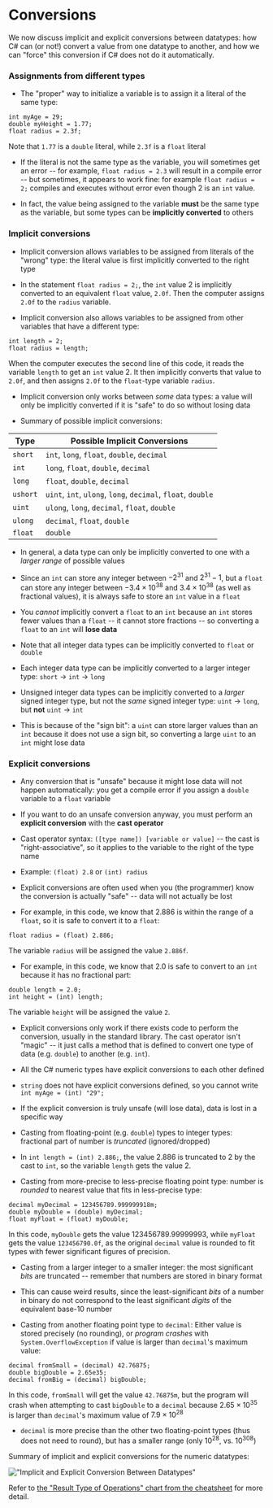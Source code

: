 # Conversions

We now discuss implicit and explicit conversions between datatypes: how C# can (or not!) convert a value from one datatype to another, and how we can "force" this conversion if C# does not do it automatically.

### Assignments from different types

- The "proper" way to initialize a variable is to assign it a literal of the same type:

```
int myAge = 29;
double myHeight = 1.77;
float radius = 2.3f;
```

Note that `1.77` is a `double` literal, while `2.3f` is a `float` literal

- If the literal is not the same type as the variable, you will sometimes get an error -- for example, `float radius = 2.3` will result in a compile error -- but sometimes, it appears to work fine: for example `float radius = 2;` compiles and executes without error even though 2 is an `int` value.

- In fact, the value being assigned to the variable **must** be the same type as the variable, but some types can be **implicitly converted** to others

### Implicit conversions

- Implicit conversion allows variables to be assigned from literals of the "wrong" type: the literal value is first implicitly converted to the right type

- In the statement `float radius = 2;`, the `int` value 2 is implicitly converted to an equivalent `float` value, `2.0f`. Then the computer assigns `2.0f` to the `radius` variable.

- Implicit conversion also allows variables to be assigned from other variables that have a different type:

```
int length = 2;
float radius = length;
```

When the computer executes the second line of this code, it reads the variable `length` to get an `int` value 2. It then implicitly converts that value to `2.0f`, and then assigns `2.0f` to the `float`-type variable `radius`.

- Implicit conversion only works between *some* data types: a value will only be implicitly converted if it is "safe" to do so without losing data

- Summary of possible implicit conversions:

| Type     | Possible Implicit Conversions                               |
| -------- | --------------------------                                  |
| `short`  | `int`, `long`, `float`, `double`, `decimal`                 |
| `int`    | `long`, `float`, `double`, `decimal`                        |
| `long`   | `float`, `double`, `decimal`                                |
| `ushort` | `uint`, `int`, `ulong`, `long`, `decimal`, `float`, `double`|
| `uint`   | `ulong`, `long`, `decimal`, `float`, `double`               |
| `ulong`  | `decimal`, `float`, `double`                                |
| `float`  | `double`                                                    |

- In general, a data type can only be implicitly converted to one with a *larger range* of possible values

- Since an `int` can store any integer between $-2^{31}$ and $2^{31}-1$, but a `float` can store any integer between $-3.4 \times 10^{38}$ and $3.4 \times 10^{38}$ (as well as fractional values), it is always safe to store an `int` value in a `float`

- You *cannot* implicitly convert a `float` to an `int` because an `int` stores fewer values than a `float` -- it cannot store fractions -- so converting a `float` to an `int` will **lose data**

- Note that all integer data types can be implicitly converted to `float` or `double`

- Each integer data type can be implicitly converted to a larger integer type: `short` $\rightarrow$ `int` $\rightarrow$ `long`

- Unsigned integer data types can be implicitly converted to a *larger* signed integer type, but not the *same* signed integer type: `uint` $\rightarrow$ `long`, but **not** `uint` $\rightarrow$ `int`

- This is because of the "sign bit": a `uint` can store larger values than an `int` because it does not use a sign bit, so converting a large `uint` to an `int` might lose data

### Explicit conversions

- Any conversion that is "unsafe" because it might lose data will not happen automatically: you get a compile error if you assign a `double` variable to a `float` variable

- If you want to do an unsafe conversion anyway, you must perform an **explicit conversion** with the **cast operator**

- Cast operator syntax: `([type name]) [variable or value]` -- the cast is "right-associative", so it applies to the variable to the right of the type name

- Example: `(float) 2.8` or `(int) radius`

- Explicit conversions are often used when you (the programmer) know the conversion is actually "safe" -- data will not actually be lost

- For example, in this code, we know that 2.886 is within the range of a `float`, so it is safe to convert it to a `float`:

```
float radius = (float) 2.886;
```

The variable `radius` will be assigned the value `2.886f`.

- For example, in this code, we know that 2.0 is safe to convert to an `int` because it has no fractional part:

```
double length = 2.0;
int height = (int) length;
```

The variable `height` will be assigned the value `2`.

- Explicit conversions only work if there exists code to perform the conversion, usually in the standard library. The cast operator isn't "magic" -- it just calls a method that is defined to convert one type of data (e.g. `double`) to another (e.g. `int`).
- All the C# numeric types have explicit conversions to each other defined
- `string` does not have explicit conversions defined, so you cannot write `int myAge = (int) "29";`

- If the explicit conversion is truly unsafe (will lose data), data is lost in a specific way

- Casting from floating-point (e.g. `double`) types to integer types: fractional part of number is *truncated* (ignored/dropped)

- In `int length = (int) 2.886;`, the value 2.886 is truncated to 2 by the cast to `int`, so the variable `length` gets the value 2.

- Casting from more-precise to less-precise floating point type: number is *rounded* to nearest value that fits in less-precise type:

```
decimal myDecimal = 123456789.999999918m;
double myDouble = (double) myDecimal;
float myFloat = (float) myDouble;
```

In this code, `myDouble` gets the value 123456789.99999993, while `myFloat` gets the value `123456790.0f`, as the original `decimal` value is rounded to fit types with fewer significant figures of precision.

- Casting from a larger integer to a smaller integer: the most significant *bits* are truncated -- remember that numbers are stored in binary format

- This can cause weird results, since the least-significant *bits* of a number in binary do not correspond to the least significant *digits* of the equivalent base-10 number

- Casting from another floating point type to `decimal`: Either value is stored precisely (no rounding), or *program crashes* with `System.OverflowException` if value is larger than `decimal`'s maximum value:

```
decimal fromSmall = (decimal) 42.76875;
double bigDouble = 2.65e35;
decimal fromBig = (decimal) bigDouble;
```

In this code, `fromSmall` will get the value `42.76875m`, but the program will crash when attempting to cast `bigDouble` to a `decimal` because $2.65 \times 10^{35}$ is larger than `decimal`'s maximum value of $7.9 \times 10^{28}$

- `decimal` is more precise than the other two floating-point types (thus does not need to round), but has a smaller range (only $10^{28}$, vs. $10^{308}$)

Summary of implicit and explicit conversions for the numeric datatypes:

!["Implicit and Explicit Conversion Between Datatypes"](img/conversions)

Refer to [the "Result Type of Operations" chart from the cheatsheet](./docs/programming_and_computer_usage/datatypes_in_csharp) for more detail.
